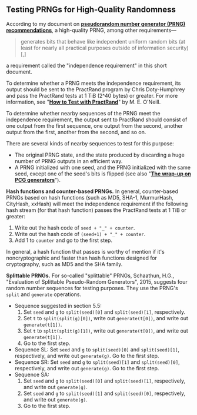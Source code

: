<a id=Testing_PRNGs_for_High_Quality_Randomness></a>
## Testing PRNGs for High-Quality Randomness

According to my document on [**pseudorandom number generator (PRNG) recommendations**](https://peteroupc.github.io/random.html), a high-quality PRNG, among other requirements&mdash;

> generates bits that behave like independent uniform random bits (at least for nearly all practical purposes outside of information security)[,]

a requirement called the "independence requirement" in this short document.

To determine whether a PRNG meets the independence requirement, its output should be sent to the PractRand program by Chris Doty-Humphrey and pass the PractRand tests at 1 TiB (2^40 bytes) or greater.  For more information, see "[**How to Test with PractRand**](https://github.com/peteroupc/peteroupc.github.io/blob/master/randomtest.md)" by M. E. O'Neill.

To determine whether nearby sequences of the PRNG meet the independence requirement, the output sent to PractRand should consist of one output from the first sequence, one output from the second, another output from the first, another from the second, and so on.

There are several kinds of nearby sequences to test for this purpose:

- The original PRNG state, and the state produced by discarding a huge number of PRNG outputs in an efficient way.
- A PRNG initialized with one seed, and the PRNG initialized with the same seed, except one of the seed's bits is flipped (see also "[**The wrap-up on PCG generators**](http://pcg.di.unimi.it/pcg.php#flaws)").

**Hash functions and counter-based PRNGs.** In general, counter-based PRNGs based on hash functions (such as MD5, SHA-1, MurmurHash, CityHash, xxHash) will meet the independence requirement if the following hash stream (for that hash function) passes the PractRand tests at 1 TiB or greater:

1. Write out the hash code of `seed + "_" + counter`.
2. Write out the hash code of `(seed+1) + "_" + counter`.
3. Add 1 to `counter` and go to the first step.

In general, a hash function that passes is worthy of mention if it's noncryptographic and faster than hash functions designed for cryptography, such as MD5 and the SHA family.

**Splittable PRNGs.** For so-called "splittable" PRNGs, Schaathun, H.G., "Evaluation of Splittable Pseudo-Random Generators", 2015, suggests four random number sequences for testing purposes.  They use the PRNG's `split` and `generate` operations.

- Sequence suggested in section 5.5:
    1. Set `seed` and `g` to `split(seed)[0]` and `split(seed)[1]`, respectively.
    2. Set `t` to `split(split(g)[0])`, write out `generate(t[0])`, and write out `generate(t[1])`.
    3. Set `t` to `split(split(g)[1])`, write out `generate(t[0])`, and write out `generate(t[1])`.
    4. Go to the first step.
- Sequence SL: Set `seed` and `g` to `split(seed)[0]` and `split(seed)[1]`, respectively, and write out `generate(g)`. Go to the first step.
- Sequence SR: Set `seed` and `g` to `split(seed)[1]` and `split(seed)[0]`, respectively, and write out `generate(g)`. Go to the first step.
- Sequence SA:
    1. Set `seed` and `g` to `split(seed)[0]` and `split(seed)[1]`, respectively, and write out `generate(g)`.
    2. Set `seed` and `g` to `split(seed)[1]` and `split(seed)[0]`, respectively, and write out `generate(g)`.
    3. Go to the first step.
